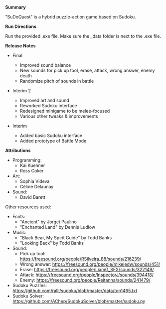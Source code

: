 **Summary**

"SuDoQuest" is a hybrid puzzle-action game based on Sudoku.

**Run Directions**

Run the provided .exe file. Make sure the _data folder is next to the .exe file.

**Release Notes**

- Final
  - Improved sound balance
  - New sounds for pick up tool, erase, attack, wrong answer, enemy death
  - Randomize pitch of sounds in battle

- Interim 2
  - Improved art and sound
  - Reworked Sudoku interface
  - Redesigned minigame to be melee-focused
  - Various other tweaks & improvements

- Interim
  - Added basic Sudoku interface
  - Added prototype of Battle Mode

**Attributions**

- Programming:
  - Kai Kuehner
  - Ross Coker
- Art:
  - Sophia Videva
  - Céline Delaunay
- Sound:
  - David Barett

Other resources used:
- Fonts:
  - "Ancient" by Jorget Paulino
  - "Enchanted Land" by Dennis Ludlow
- Music:
  - "Black Bear, My Spirit Guide" by Todd Banks
  - "Looking Back" by Todd Banks
- Sound:
  - Pick up tool: https://freesound.org/people/RSilveira_88/sounds/216239/
  - Wrong answer: https://freesound.org/people/mikejedw/sounds/451/
  - Erase: https://freesound.org/people/LiamG_SFX/sounds/322149/
  - Attack: https://freesound.org/people/InspectorJ/sounds/394418/
  - Enemy: https://freesound.org/people/Reitanna/sounds/241479/
- Sudoku Puzzles: https://github.com/ralli/sudoku/blob/master/data/top1465.txt
- Sudoku Solver: https://github.com/AChep/SudokuSolver/blob/master/sudoku.py
